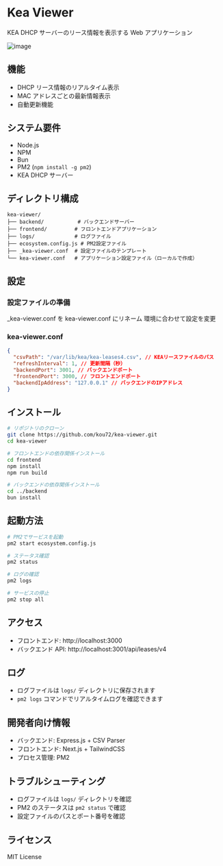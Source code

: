 # Kea Viewer

KEA DHCP サーバーのリース情報を表示する Web アプリケーション

![image](https://github.com/user-attachments/assets/112e5742-9722-451e-9231-23c8c0e7dfe4)

## 機能

- DHCP リース情報のリアルタイム表示
- MAC アドレスごとの最新情報表示
- 自動更新機能

## システム要件

- Node.js
- NPM
- Bun
- PM2 (`npm install -g pm2`)
- KEA DHCP サーバー

## ディレクトリ構成

```
kea-viewer/
├── backend/           # バックエンドサーバー
├── frontend/         # フロントエンドアプリケーション
├── logs/             # ログファイル
├── ecosystem.config.js # PM2設定ファイル
├── _kea-viewer.conf  # 設定ファイルのテンプレート
└── kea-viewer.conf   # アプリケーション設定ファイル（ローカルで作成）
```

## 設定

### 設定ファイルの準備

\_kea-viewer.conf を kea-viewer.conf にリネーム
環境に合わせて設定を変更

### kea-viewer.conf

```json
{
  "csvPath": "/var/lib/kea/kea-leases4.csv", // KEAリースファイルのパス
  "refreshInterval": 1, // 更新間隔（秒）
  "backendPort": 3001, // バックエンドポート
  "frontendPort": 3000, // フロントエンドポート
  "backendIpAddress": "127.0.0.1" // バックエンドのIPアドレス
}
```

## インストール

```bash
# リポジトリのクローン
git clone https://github.com/kou72/kea-viewer.git
cd kea-viewer

# フロントエンドの依存関係インストール
cd frontend
npm install
npm run build

# バックエンドの依存関係インストール
cd ../backend
bun install
```

## 起動方法

```bash
# PM2でサービスを起動
pm2 start ecosystem.config.js

# ステータス確認
pm2 status

# ログの確認
pm2 logs

# サービスの停止
pm2 stop all
```

## アクセス

- フロントエンド: http://localhost:3000
- バックエンド API: http://localhost:3001/api/leases/v4

## ログ

- ログファイルは `logs/` ディレクトリに保存されます
- `pm2 logs` コマンドでリアルタイムログを確認できます

## 開発者向け情報

- バックエンド: Express.js + CSV Parser
- フロントエンド: Next.js + TailwindCSS
- プロセス管理: PM2

## トラブルシューティング

- ログファイルは `logs/` ディレクトリを確認
- PM2 のステータスは `pm2 status` で確認
- 設定ファイルのパスとポート番号を確認

## ライセンス

MIT License
